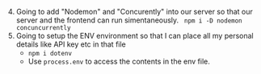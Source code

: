 4) Going to add "Nodemon" and "Concurently" into our server so that our server and the frontend can run simentaneously.
   ``` npm i -D nodemon concuncurrently```
5) Going to setup the ENV environment so that I can place all my personal details like API key etc in that file
   -  ```npm i dotenv```
   -  Use ```process.env``` to access the contents in the env file.


